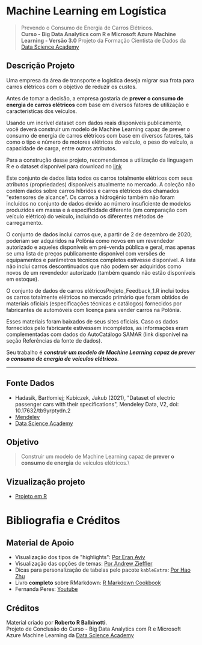 
# Machine Learning em Logística

> Prevendo o Consumo de Energia de Carros Elétricos.  
> **Curso - Big Data Analytics com R e Microsoft Azure Machine Learning - Versão 3.0**
> Projeto da Formação Cientista de Dados da [Data Science Academy](https://www.datascienceacademy.com.br/)

## Descrição Projeto

Uma empresa da área de transporte e logística deseja migrar sua frota para carros elétricos com o objetivo de reduzir os custos.

Antes de tomar a decisão, a empresa gostaria de **prever o consumo de energia de carros elétricos** com base em diversos fatores de utilização e características dos veículos.

Usando um incrível dataset com dados reais disponíveis publicamente, você deverá construir um modelo de Machine Learning capaz de prever o consumo de energia de carros elétricos com base em diversos fatores, tais como o tipo e número de motores elétricos do veículo, o peso do veículo, a capacidade de carga, entre outros atributos.

Para a construção desse projeto, recomendamos a utilização da linguagem R e o dataset disponível para download no [link](https://data.mendeley.com/datasets/tb9yrptydn/2)

Este conjunto de dados lista todos os carros totalmente elétricos com seus atributos (propriedades) disponíveis atualmente no mercado. A coleção não contém dados sobre carros híbridos e carros elétricos dos chamados "extensores de alcance". Os carros a hidrogênio também não foram incluídos no conjunto de dados devido ao número insuficiente de modelos produzidos em massa e à especificidade diferente (em comparação com veículo elétrico) do veículo, incluindo os diferentes métodos de carregamento.

O conjunto de dados inclui carros que, a partir de 2 de dezembro de 2020, poderiam ser adquiridos na Polônia como novos em um revendedor autorizado e aqueles disponíveis em pré-venda pública e geral, mas apenas se uma lista de preços publicamente disponível com versões de equipamentos e parâmetros técnicos completos estivesse disponível. A lista não inclui carros descontinuados que não podem ser adquiridos como novos de um revendedor autorizado (também quando não estão disponíveis em estoque).

O conjunto de dados de carros elétricosProjeto_Feedback_1.R inclui todos os carros totalmente elétricos no mercado primário que foram obtidos de materiais oficiais (especificações técnicas e catálogos) fornecidos por fabricantes de automóveis com licença para vender carros na Polônia.

Esses materiais foram baixados de seus sites oficiais. Caso os dados fornecidos pelo fabricante estivessem incompletos, as informações eram complementadas com dados do AutoCatálogo SAMAR (link disponível na seção Referências da fonte de dados).

Seu trabalho é ***construir um modelo de Machine Learning capaz de prever o consumo de energia de veículos elétricos***.

------------------------------------------------------------------------

## Fonte Dados

-   Hadasik, Bartłomiej; Kubiczek, Jakub (2021), "Dataset of electric passenger cars with their specifications", Mendeley Data, V2, doi: 10.17632/tb9yrptydn.2
-   [Mendeley](https://data.mendeley.com/datasets/tb9yrptydn/2)
-   [Data Science Academy](https://www.datascienceacademy.com.br)

## Objetivo
> Construir um modelo de Machine Learning capaz de **prever o consumo de energia** de veículos elétricos.\

## Vizualização projeto
- [Projeto em R](Projeto_Feedback_1.R)

# Bibliografia e Créditos

## Material de Apoio

-   Visualização dos tipos de "highlights": [Por Eran Aviv](https://eranraviv.com/syntax-highlighting-style-in-rmarkdown/)
-   Visualização das opções de temas: [Por Andrew Zieffler](https://www.datadreaming.org/post/r-markdown-theme-gallery/)
-   Dicas para personalização de tabelas pelo pacote `kableExtra`: [Por Hao Zhu](https://cran.r-project.org/web/packages/kableExtra/vignettes/awesome_table_in_html.html#html_only_features)
-   Livro **completo** sobre RMarkdown: [R Markdown Cookbook](https://bookdown.org/yihui/rmarkdown-cookbook/)
-   Fernanda Peres: [Youtube](https://youtube.com/c/FernandaPeres)

## Créditos

Material criado por **Roberto R Balbinotti**.  
Projeto de Conclusão do Curso - Big Data Analytics com R e Microsoft Azure Machine Learning da [Data Science Academy](https://www.datascienceacademy.com.br/)
